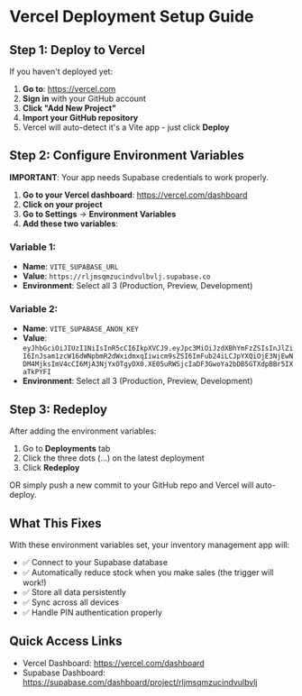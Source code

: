 # Vercel Deployment Setup Guide

## Step 1: Deploy to Vercel

If you haven't deployed yet:

1. **Go to**: https://vercel.com
2. **Sign in** with your GitHub account
3. **Click "Add New Project"**
4. **Import your GitHub repository**
5. Vercel will auto-detect it's a Vite app - just click **Deploy**

## Step 2: Configure Environment Variables

**IMPORTANT**: Your app needs Supabase credentials to work properly.

1. **Go to your Vercel dashboard**: https://vercel.com/dashboard
2. **Click on your project**
3. **Go to Settings** → **Environment Variables**
4. **Add these two variables**:

### Variable 1:
- **Name**: `VITE_SUPABASE_URL`
- **Value**: `https://rljmsqmzucindvulbvlj.supabase.co`
- **Environment**: Select all 3 (Production, Preview, Development)

### Variable 2:
- **Name**: `VITE_SUPABASE_ANON_KEY`
- **Value**: `eyJhbGciOiJIUzI1NiIsInR5cCI6IkpXVCJ9.eyJpc3MiOiJzdXBhYmFzZSIsInJlZiI6InJsam1zcW16dWNpbmR2dWxidmxqIiwicm9sZSI6ImFub24iLCJpYXQiOjE3NjEwNDM4MjksImV4cCI6MjA3NjYxOTgyOX0.XE05uRWSjcIaDF3GwoYa2bDB5GTXdpBBr5IXaTkPYFI`
- **Environment**: Select all 3 (Production, Preview, Development)

## Step 3: Redeploy

After adding the environment variables:

1. Go to **Deployments** tab
2. Click the three dots (...) on the latest deployment
3. Click **Redeploy**

OR simply push a new commit to your GitHub repo and Vercel will auto-deploy.

## What This Fixes

With these environment variables set, your inventory management app will:
- ✅ Connect to your Supabase database
- ✅ Automatically reduce stock when you make sales (the trigger will work!)
- ✅ Store all data persistently
- ✅ Sync across all devices
- ✅ Handle PIN authentication properly

## Quick Access Links

- Vercel Dashboard: https://vercel.com/dashboard
- Supabase Dashboard: https://supabase.com/dashboard/project/rljmsqmzucindvulbvlj
